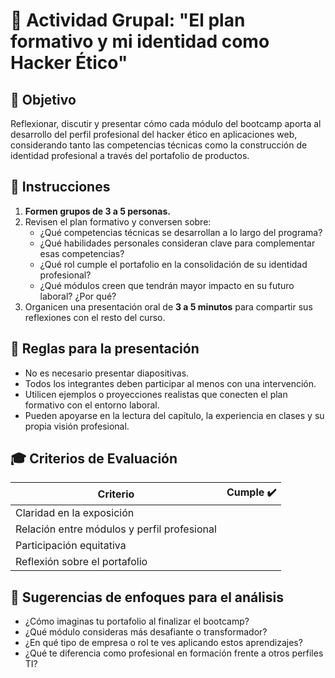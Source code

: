 # 🧠 Actividad Grupal: "El plan formativo y mi identidad como Hacker Ético"

## 🎯 Objetivo
Reflexionar, discutir y presentar cómo cada módulo del bootcamp aporta al desarrollo del perfil profesional del hacker ético en aplicaciones web, considerando tanto las competencias técnicas como la construcción de identidad profesional a través del portafolio de productos.

## 🧩 Instrucciones
1. **Formen grupos de 3 a 5 personas.**
2. Revisen el plan formativo y conversen sobre:
   - ¿Qué competencias técnicas se desarrollan a lo largo del programa?
   - ¿Qué habilidades personales consideran clave para complementar esas competencias?
   - ¿Qué rol cumple el portafolio en la consolidación de su identidad profesional?
   - ¿Qué módulos creen que tendrán mayor impacto en su futuro laboral? ¿Por qué?
3. Organicen una presentación oral de **3 a 5 minutos** para compartir sus reflexiones con el resto del curso.

## 💬 Reglas para la presentación
- No es necesario presentar diapositivas.
- Todos los integrantes deben participar al menos con una intervención.
- Utilicen ejemplos o proyecciones realistas que conecten el plan formativo con el entorno laboral.
- Pueden apoyarse en la lectura del capítulo, la experiencia en clases y su propia visión profesional.

## 🎓 Criterios de Evaluación
| Criterio                                   | Cumple ✔️ |
|--------------------------------------------|-----------|
| Claridad en la exposición                  |           |
| Relación entre módulos y perfil profesional|           |
| Participación equitativa                   |           |
| Reflexión sobre el portafolio              |           |

## 🧠 Sugerencias de enfoques para el análisis
- ¿Cómo imaginas tu portafolio al finalizar el bootcamp?
- ¿Qué módulo consideras más desafiante o transformador?
- ¿En qué tipo de empresa o rol te ves aplicando estos aprendizajes?
- ¿Qué te diferencia como profesional en formación frente a otros perfiles TI?

